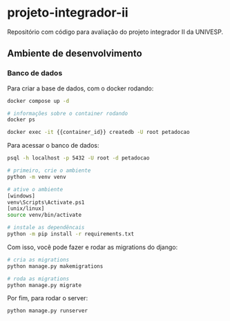 # projeto-integrador-ii
Repositório com código para avaliação do projeto integrador II da UNIVESP.

## Ambiente de desenvolvimento

### Banco de dados
Para criar a base de dados, com o docker rodando:
```bash
docker compose up -d

# informações sobre o container rodando
docker ps

docker exec -it {{container_id}} createdb -U root petadocao
```

Para acessar o banco de dados:
```bash
psql -h localhost -p 5432 -U root -d petadocao
```

```bash
# primeiro, crie o ambiente
python -m venv venv

# ative o ambiente
[windows]
venv\Scripts\Activate.ps1
[unix/linux]
source venv/bin/activate

# instale as dependêncais
python -m pip install -r requirements.txt
```

Com isso, você pode fazer e rodar as migrations do django:
```bash
# cria as migrations
python manage.py makemigrations

# roda as migrations
python manage.py migrate
```

Por fim, para rodar o server:
```bash
python manage.py runserver
```
